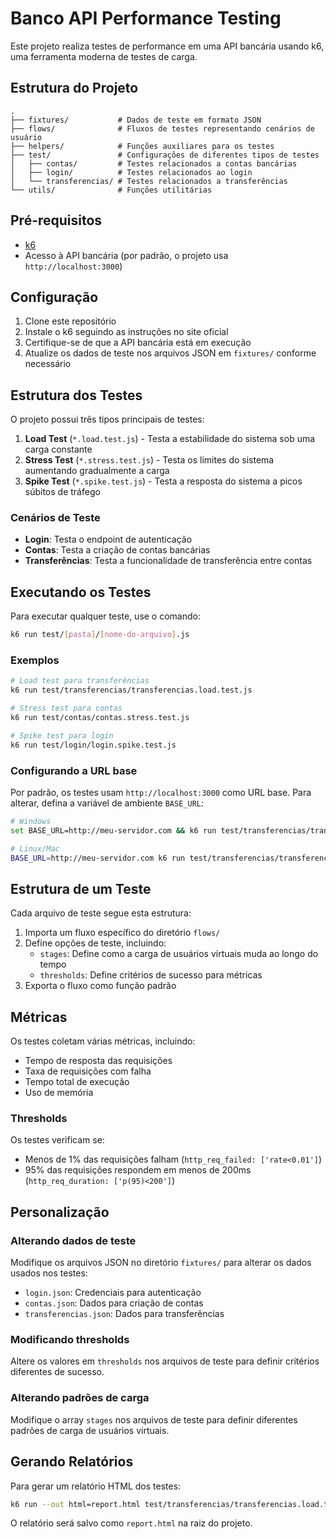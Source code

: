 # Banco API Performance Testing

Este projeto realiza testes de performance em uma API bancária usando k6, uma ferramenta moderna de testes de carga.

## Estrutura do Projeto

```
.
├── fixtures/           # Dados de teste em formato JSON
├── flows/              # Fluxos de testes representando cenários de usuário
├── helpers/            # Funções auxiliares para os testes
├── test/               # Configurações de diferentes tipos de testes
│   ├── contas/         # Testes relacionados a contas bancárias
│   ├── login/          # Testes relacionados ao login
│   └── transferencias/ # Testes relacionados a transferências
└── utils/              # Funções utilitárias
```

## Pré-requisitos

- [k6](https://k6.io/docs/getting-started/installation/)
- Acesso à API bancária (por padrão, o projeto usa `http://localhost:3000`)

## Configuração

1. Clone este repositório
2. Instale o k6 seguindo as instruções no site oficial
3. Certifique-se de que a API bancária está em execução
4. Atualize os dados de teste nos arquivos JSON em `fixtures/` conforme necessário

## Estrutura dos Testes

O projeto possui três tipos principais de testes:

1. **Load Test** (`*.load.test.js`) - Testa a estabilidade do sistema sob uma carga constante
2. **Stress Test** (`*.stress.test.js`) - Testa os limites do sistema aumentando gradualmente a carga
3. **Spike Test** (`*.spike.test.js`) - Testa a resposta do sistema a picos súbitos de tráfego

### Cenários de Teste

- **Login**: Testa o endpoint de autenticação
- **Contas**: Testa a criação de contas bancárias
- **Transferências**: Testa a funcionalidade de transferência entre contas

## Executando os Testes

Para executar qualquer teste, use o comando:

```bash
k6 run test/[pasta]/[nome-do-arquivo].js
```

### Exemplos

```bash
# Load test para transferências
k6 run test/transferencias/transferencias.load.test.js

# Stress test para contas
k6 run test/contas/contas.stress.test.js

# Spike test para login
k6 run test/login/login.spike.test.js
```

### Configurando a URL base

Por padrão, os testes usam `http://localhost:3000` como URL base. Para alterar, defina a variável de ambiente `BASE_URL`:

```bash
# Windows
set BASE_URL=http://meu-servidor.com && k6 run test/transferencias/transferencias.load.test.js

# Linux/Mac
BASE_URL=http://meu-servidor.com k6 run test/transferencias/transferencias.load.test.js
```

## Estrutura de um Teste

Cada arquivo de teste segue esta estrutura:

1. Importa um fluxo específico do diretório `flows/`
2. Define opções de teste, incluindo:
   - `stages`: Define como a carga de usuários virtuais muda ao longo do tempo
   - `thresholds`: Define critérios de sucesso para métricas
3. Exporta o fluxo como função padrão

## Métricas

Os testes coletam várias métricas, incluindo:
- Tempo de resposta das requisições
- Taxa de requisições com falha
- Tempo total de execução
- Uso de memória

### Thresholds

Os testes verificam se:
- Menos de 1% das requisições falham (`http_req_failed: ['rate<0.01']`)
- 95% das requisições respondem em menos de 200ms (`http_req_duration: ['p(95)<200']`)

## Personalização

### Alterando dados de teste

Modifique os arquivos JSON no diretório `fixtures/` para alterar os dados usados nos testes:
- `login.json`: Credenciais para autenticação
- `contas.json`: Dados para criação de contas
- `transferencias.json`: Dados para transferências

### Modificando thresholds

Altere os valores em `thresholds` nos arquivos de teste para definir critérios diferentes de sucesso.

### Alterando padrões de carga

Modifique o array `stages` nos arquivos de teste para definir diferentes padrões de carga de usuários virtuais.

## Gerando Relatórios

Para gerar um relatório HTML dos testes:

```bash
k6 run --out html=report.html test/transferencias/transferencias.load.test.js
```

O relatório será salvo como `report.html` na raiz do projeto.